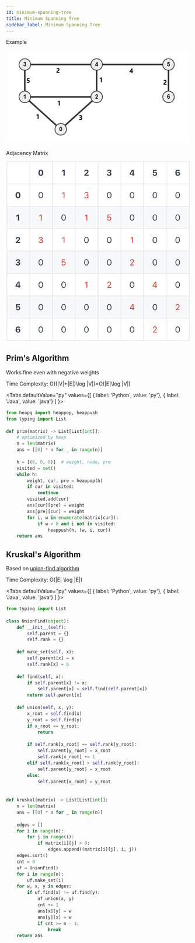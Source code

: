 ```yaml
---
id: minimum-spanning-tree
title: Minimum Spanning Tree
sidebar_label: Minimum Spanning Tree
---
```


Example

![Graph](../../../static/img/algorithms/graph/weighted_graph.png)

Adjacency Matrix

![Matrix](../../../static/img/algorithms/graph/sssp_adjacency_matrix.png)


## Prim's Algorithm

Works fine even with negative weights

Time Complexity: O((|V|+|E|)\log |V|)=O(|E|\log |V|)

<Tabs
  defaultValue="py"
  values={[
    { label: 'Python', value: 'py'},
    { label: 'Java', value: 'java'}
  ]
}>
<TabItem value="py">

```py
from heapq import heappop, heappush
from typing import List

def prim(matrix) -> List[List[int]]:
    # optimized by heap
    n = len(matrix)
    ans = [[0] * n for _ in range(n)]

    h = [(0, 0, 0)]  # weight, node, pre
    visited = set()
    while h:
        weight, cur, pre = heappop(h)
        if cur in visited:
            continue
        visited.add(cur)
        ans[cur][pre] = weight
        ans[pre][cur] = weight
        for i, w in enumerate(matrix[cur]):
            if w > 0 and i not in visited:
                heappush(h, (w, i, cur))
    return ans
```
</TabItem>
<TabItem value="java">
</TabItem>

</Tabs>


[comment]: # "# todo: 加改进版heap"

## Kruskal's Algorithm

Based on [union-find algorithm](./disjoint-sets.md)

Time Complexity: O(|E| \log |E|)

<Tabs
  defaultValue="py"
  values={[
    { label: 'Python', value: 'py'},
    { label: 'Java', value: 'java'}
  ]
}>
<TabItem value="py">

```py
from typing import List

class UnionFind(object):
    def __init__(self):
        self.parent = {}
        self.rank = {}

    def make_set(self, x):
        self.parent[x] = x
        self.rank[x] = 0

    def find(self, x):
        if self.parent[x] != x:
            self.parent[x] = self.find(self.parent[x])
        return self.parent[x]

    def union(self, x, y):
        x_root = self.find(x)
        y_root = self.find(y)
        if x_root == y_root:
            return

        if self.rank[x_root] == self.rank[y_root]:
            self.parent[y_root] = x_root
            self.rank[x_root] += 1
        elif self.rank[x_root] > self.rank[y_root]:
            self.parent[y_root] = x_root
        else:
            self.parent[x_root] = y_root


def kruskal(matrix) -> List[List[int]]:
    n = len(matrix)
    ans = [[0] * n for _ in range(n)]

    edges = []
    for i in range(n):
        for j in range(i):
            if matrix[i][j] > 0:
                edges.append((matrix[i][j], i, j))
    edges.sort()
    cnt = 0
    uf = UnionFind()
    for i in range(n):
        uf.make_set(i)
    for w, x, y in edges:
        if uf.find(x) != uf.find(y):
            uf.union(x, y)
            cnt += 1
            ans[x][y] = w
            ans[y][x] = w
            if cnt >= n - 1:
                break
    return ans
```
</TabItem>

<TabItem value="java">
</TabItem>

</Tabs>

